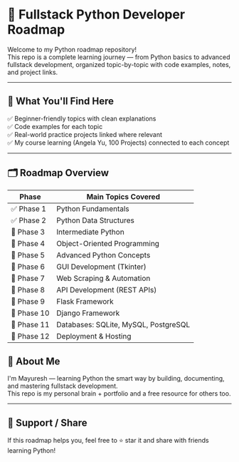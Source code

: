 # 🐍 Fullstack Python Developer Roadmap

Welcome to my Python roadmap repository!  
This repo is a complete learning journey — from Python basics to advanced fullstack development, organized topic-by-topic with code examples, notes, and project links.

---

## 🚀 What You'll Find Here

✅ Beginner-friendly topics with clean explanations  
✅ Code examples for each topic  
✅ Real-world practice projects linked where relevant  
✅ My course learning (Angela Yu, 100 Projects) connected to each concept

---

## 🗂️ Roadmap Overview

| Phase | Main Topics Covered |
|-------|---------------------|
| ✅ Phase 1 | Python Fundamentals |
| ✅ Phase 2 | Python Data Structures |
| 🔄 Phase 3 | Intermediate Python |
| 🔄 Phase 4 | Object-Oriented Programming |
| 🔄 Phase 5 | Advanced Python Concepts |
| 🔄 Phase 6 | GUI Development (Tkinter) |
| 🔄 Phase 7 | Web Scraping & Automation |
| 🔄 Phase 8 | API Development (REST APIs) |
| 🔄 Phase 9 | Flask Framework |
| 🔄 Phase 10 | Django Framework |
| 🔄 Phase 11 | Databases: SQLite, MySQL, PostgreSQL |
| 🔄 Phase 12 | Deployment & Hosting |



## 💼 About Me

I'm Mayuresh — learning Python the smart way by building, documenting, and mastering fullstack development.  
This repo is my personal brain + portfolio and a free resource for others too.

---

## 🌟 Support / Share

If this roadmap helps you, feel free to ⭐ star it and share with friends learning Python!


